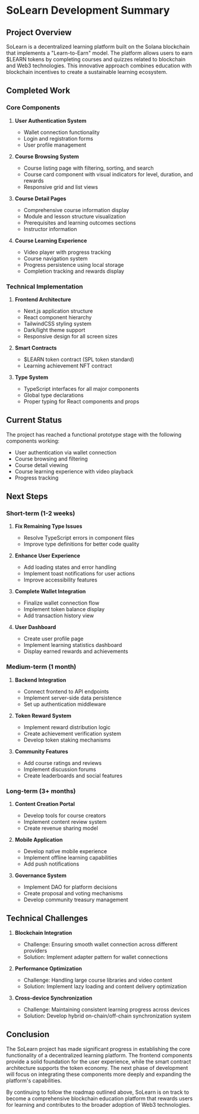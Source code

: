 # SoLearn Development Summary

## Project Overview

SoLearn is a decentralized learning platform built on the Solana blockchain that implements a "Learn-to-Earn" model. The platform allows users to earn $LEARN tokens by completing courses and quizzes related to blockchain and Web3 technologies. This innovative approach combines education with blockchain incentives to create a sustainable learning ecosystem.

## Completed Work

### Core Components

1. **User Authentication System**
   - Wallet connection functionality
   - Login and registration forms
   - User profile management

2. **Course Browsing System**
   - Course listing page with filtering, sorting, and search
   - Course card component with visual indicators for level, duration, and rewards
   - Responsive grid and list views

3. **Course Detail Pages**
   - Comprehensive course information display
   - Module and lesson structure visualization
   - Prerequisites and learning outcomes sections
   - Instructor information

4. **Course Learning Experience**
   - Video player with progress tracking
   - Course navigation system
   - Progress persistence using local storage
   - Completion tracking and rewards display

### Technical Implementation

1. **Frontend Architecture**
   - Next.js application structure
   - React component hierarchy
   - TailwindCSS styling system
   - Dark/light theme support
   - Responsive design for all screen sizes

2. **Smart Contracts**
   - $LEARN token contract (SPL token standard)
   - Learning achievement NFT contract

3. **Type System**
   - TypeScript interfaces for all major components
   - Global type declarations
   - Proper typing for React components and props

## Current Status

The project has reached a functional prototype stage with the following components working:

- User authentication via wallet connection
- Course browsing and filtering
- Course detail viewing
- Course learning experience with video playback
- Progress tracking

## Next Steps

### Short-term (1-2 weeks)

1. **Fix Remaining Type Issues**
   - Resolve TypeScript errors in component files
   - Improve type definitions for better code quality

2. **Enhance User Experience**
   - Add loading states and error handling
   - Implement toast notifications for user actions
   - Improve accessibility features

3. **Complete Wallet Integration**
   - Finalize wallet connection flow
   - Implement token balance display
   - Add transaction history view

4. **User Dashboard**
   - Create user profile page
   - Implement learning statistics dashboard
   - Display earned rewards and achievements

### Medium-term (1 month)

1. **Backend Integration**
   - Connect frontend to API endpoints
   - Implement server-side data persistence
   - Set up authentication middleware

2. **Token Reward System**
   - Implement reward distribution logic
   - Create achievement verification system
   - Develop token staking mechanisms

3. **Community Features**
   - Add course ratings and reviews
   - Implement discussion forums
   - Create leaderboards and social features

### Long-term (3+ months)

1. **Content Creation Portal**
   - Develop tools for course creators
   - Implement content review system
   - Create revenue sharing model

2. **Mobile Application**
   - Develop native mobile experience
   - Implement offline learning capabilities
   - Add push notifications

3. **Governance System**
   - Implement DAO for platform decisions
   - Create proposal and voting mechanisms
   - Develop community treasury management

## Technical Challenges

1. **Blockchain Integration**
   - Challenge: Ensuring smooth wallet connection across different providers
   - Solution: Implement adapter pattern for wallet connections

2. **Performance Optimization**
   - Challenge: Handling large course libraries and video content
   - Solution: Implement lazy loading and content delivery optimization

3. **Cross-device Synchronization**
   - Challenge: Maintaining consistent learning progress across devices
   - Solution: Develop hybrid on-chain/off-chain synchronization system

## Conclusion

The SoLearn project has made significant progress in establishing the core functionality of a decentralized learning platform. The frontend components provide a solid foundation for the user experience, while the smart contract architecture supports the token economy. The next phase of development will focus on integrating these components more deeply and expanding the platform's capabilities.

By continuing to follow the roadmap outlined above, SoLearn is on track to become a comprehensive blockchain education platform that rewards users for learning and contributes to the broader adoption of Web3 technologies. 